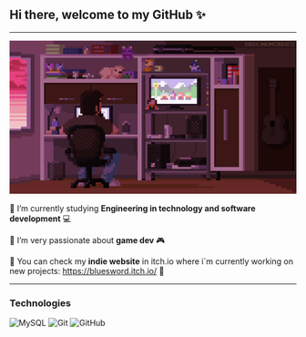 ## Hi there, welcome to my GitHub ✨
---
![](https://github.com/Fran804/Fran804/blob/main/GameDev.gif)

:small_blue_diamond: I’m currently studying **Engineering in technology and software development** :computer:


:small_blue_diamond: I’m very passionate about **game dev** :video_game:


:small_blue_diamond: You can check my **indie website** in itch.io where i´m currently working on new projects: <https://bluesword.itch.io/> :space_invader:

---
### Technologies
![MySQL](https://img.shields.io/badge/-MySQL-black?style=flat-square&logo=mysql)
![Git](https://img.shields.io/badge/-Git-black?style=flat-square&logo=git)
![GitHub](https://img.shields.io/badge/-GitHub-181717?style=flat-square&logo=github)
